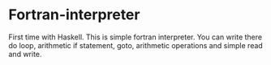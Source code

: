 # Fortran-interpreter
First time with Haskell.
This is simple fortran interpreter. You can write there do loop, arithmetic if statement, goto, arithmetic operations and simple read and write.
